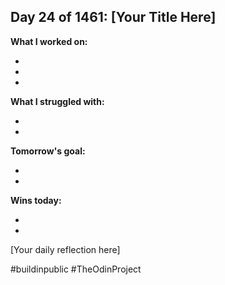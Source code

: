 ## Day 24 of 1461: [Your Title Here]

**What I worked on:**

- 
- 
- 

**What I struggled with:**

- 
- 

**Tomorrow's goal:**

- 
- 

**Wins today:**

- 
- 

[Your daily reflection here]

#buildinpublic #TheOdinProject
